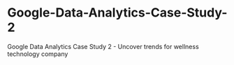 # Google-Data-Analytics-Case-Study-2
Google Data Analytics Case Study 2 - Uncover trends for wellness technology company
